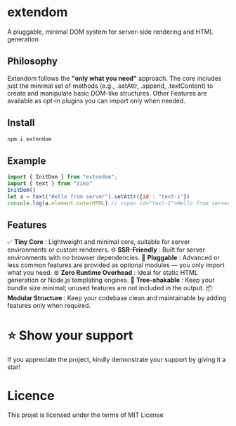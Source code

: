 # extendom
A pluggable, minimal DOM system for server-side rendering and HTML generation

## Philosophy
Extendom follows the **"only what you need"** approach. The core includes just the minimal set of methods (e.g., .setAttr, .append, .textContent) to create and manipulate basic DOM-like structures. Other Features are available as opt-in plugins you can import only when needed.

## Install

```bash
npm i extendom
```

## Example 

```js
import { InitDom } from "extendom";
import { text } from "ziko"
InitDom()
let a = text("Hello from server").setAttr({id : "text-1"})
console.log(a.element.outerHTML) // <span id="text-1">Hello from server</span>
```
## Features

✅ **Tiny Core** : Lightweight and minimal core, suitable for server environments or custom renderers.
🌐 **SSR-Friendly** : Built for server environments with no browser dependencies.
🔌 **Pluggable** : Advanced or less common features are provided as optional modules — you only import what you need.
⚙️ **Zero Runtime Overhead** : Ideal for static HTML generation or Node.js templating engines.
🌲 **Tree-shakable** : Keep your bundle size minimal; unused features are not included in the output.
📦 **Modular Structure** : Keep your codebase clean and maintainable by adding features only when required.

# ⭐️ Show your support
If you appreciate the project, kindly demonstrate your support by giving it a star!

# Licence
This projet is licensed under the terms of MIT License